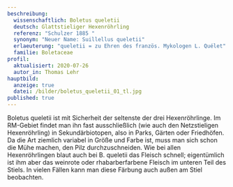 ```yaml
---
beschreibung:
  wissenschaftlich: Boletus queletii
  deutsch: Glattstieliger Hexenröhrling
  referenz: "Schulzer 1885 "
  synonym: "Neuer Name: Suillellus queletii"
  erlaeuterung: "queletii = zu Ehren des französ. Mykologen L. Quélet"
  familie: Boletaceae
profil:
  aktualisiert: 2020-07-26
  autor_in: Thomas Lehr
hauptbild:
  anzeige: true
  datei: /bilder/boletus_queletii_01_tl.jpg
published: true
---
```

Boletus queletii ist mit Sicherheit der seltenste der drei Hexenröhrlinge. Im RM-Gebiet findet man ihn fast ausschließlich (wie auch den Netzstieligen Hexenröhrling) in Sekundärbiotopen, also in Parks, Gärten oder Friedhöfen. Da die Art ziemlich variabel in Größe und Farbe ist, muss man sich schon die Mühe machen, den Pilz durchzuschneiden. Wie bei allen Hexenröhrlingen blaut auch bei B. queletii das Fleisch schnell; eigentümlich ist ihm aber das weinrote oder rhabarberfarbene Fleisch im unteren Teil des Stiels. In vielen Fällen kann man diese Färbung auch außen am Stiel beobachten.
